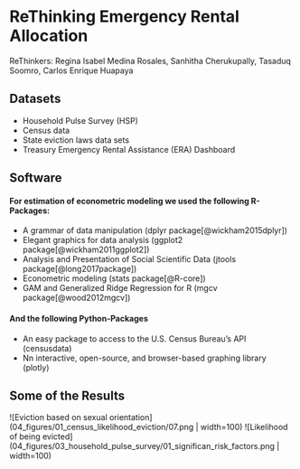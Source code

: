 # ReThinking Emergency Rental Allocation

ReThinkers: Regina Isabel Medina Rosales, Sanhitha Cherukupally, Tasaduq Soomro, Carlos Enrique Huapaya

## Datasets
- Household Pulse Survey (HSP)
- Census data
- State eviction laws data sets
- Treasury Emergency Rental Assistance (ERA) Dashboard

## Software

#### For estimation of econometric modeling we used the following R-Packages:
- A grammar of data manipulation (dplyr package[@wickham2015dplyr])
- Elegant graphics for data analysis (ggplot2 package[@wickham2011ggplot2])
- Analysis and Presentation of Social Scientific Data (jtools package[@long2017package])
- Econometric modeling (stats package[@R-core])
- GAM and Generalized Ridge Regression for R (mgcv package[@wood2012mgcv])

#### And the following Python-Packages
- An easy package to access to the U.S. Census Bureau’s API (censusdata)
- Nn interactive, open-source, and browser-based graphing library (plotly)

## Some of the Results
![Eviction based on sexual orientation](04_figures/01_census_likelihood_eviction/07.png | width=100)
![Likelihood of being evicted](04_figures/03_household_pulse_survey/01_significan_risk_factors.png | width=100)
